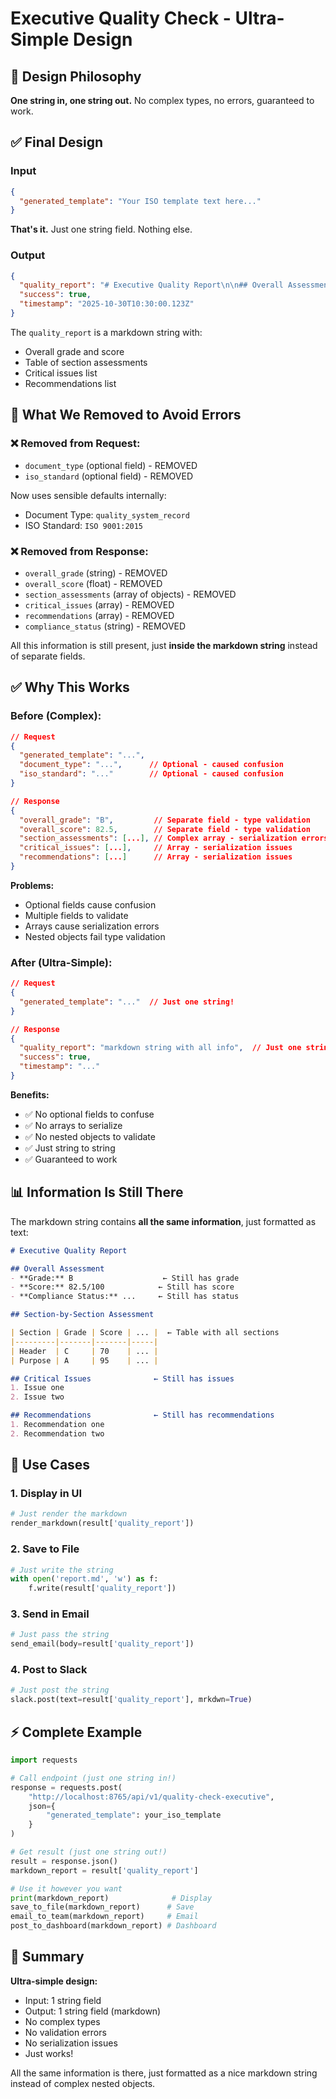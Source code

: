 # Executive Quality Check - Ultra-Simple Design

## 🎯 Design Philosophy

**One string in, one string out.** No complex types, no errors, guaranteed to work.

## ✅ Final Design

### Input
```json
{
  "generated_template": "Your ISO template text here..."
}
```

**That's it.** Just one string field. Nothing else.

### Output
```json
{
  "quality_report": "# Executive Quality Report\n\n## Overall Assessment...",
  "success": true,
  "timestamp": "2025-10-30T10:30:00.123Z"
}
```

The `quality_report` is a markdown string with:
- Overall grade and score
- Table of section assessments
- Critical issues list
- Recommendations list

## 🚫 What We Removed to Avoid Errors

### ❌ Removed from Request:
- `document_type` (optional field) - REMOVED
- `iso_standard` (optional field) - REMOVED

Now uses sensible defaults internally:
- Document Type: `quality_system_record`
- ISO Standard: `ISO 9001:2015`

### ❌ Removed from Response:
- `overall_grade` (string) - REMOVED
- `overall_score` (float) - REMOVED
- `section_assessments` (array of objects) - REMOVED
- `critical_issues` (array) - REMOVED
- `recommendations` (array) - REMOVED
- `compliance_status` (string) - REMOVED

All this information is still present, just **inside the markdown string** instead of separate fields.

## ✅ Why This Works

### Before (Complex):
```json
// Request
{
  "generated_template": "...",
  "document_type": "...",      // Optional - caused confusion
  "iso_standard": "..."        // Optional - caused confusion
}

// Response
{
  "overall_grade": "B",         // Separate field - type validation
  "overall_score": 82.5,        // Separate field - type validation
  "section_assessments": [...], // Complex array - serialization errors
  "critical_issues": [...],     // Array - serialization issues
  "recommendations": [...]      // Array - serialization issues
}
```

**Problems:**
- Optional fields cause confusion
- Multiple fields to validate
- Arrays cause serialization errors
- Nested objects fail type validation

### After (Ultra-Simple):
```json
// Request
{
  "generated_template": "..."  // Just one string!
}

// Response
{
  "quality_report": "markdown string with all info",  // Just one string!
  "success": true,
  "timestamp": "..."
}
```

**Benefits:**
- ✅ No optional fields to confuse
- ✅ No arrays to serialize
- ✅ No nested objects to validate
- ✅ Just string to string
- ✅ Guaranteed to work

## 📊 Information Is Still There

The markdown string contains **all the same information**, just formatted as text:

```markdown
# Executive Quality Report

## Overall Assessment
- **Grade:** B                    ← Still has grade
- **Score:** 82.5/100            ← Still has score
- **Compliance Status:** ...     ← Still has status

## Section-by-Section Assessment

| Section | Grade | Score | ... |  ← Table with all sections
|---------|-------|-------|-----|
| Header  | C     | 70    | ... |
| Purpose | A     | 95    | ... |

## Critical Issues              ← Still has issues
1. Issue one
2. Issue two

## Recommendations              ← Still has recommendations
1. Recommendation one
2. Recommendation two
```

## 🎯 Use Cases

### 1. Display in UI
```python
# Just render the markdown
render_markdown(result['quality_report'])
```

### 2. Save to File
```python
# Just write the string
with open('report.md', 'w') as f:
    f.write(result['quality_report'])
```

### 3. Send in Email
```python
# Just pass the string
send_email(body=result['quality_report'])
```

### 4. Post to Slack
```python
# Just post the string
slack.post(text=result['quality_report'], mrkdwn=True)
```

## ⚡ Complete Example

```python
import requests

# Call endpoint (just one string in!)
response = requests.post(
    "http://localhost:8765/api/v1/quality-check-executive",
    json={
        "generated_template": your_iso_template
    }
)

# Get result (just one string out!)
result = response.json()
markdown_report = result['quality_report']

# Use it however you want
print(markdown_report)              # Display
save_to_file(markdown_report)      # Save
email_to_team(markdown_report)     # Email
post_to_dashboard(markdown_report) # Dashboard
```

## 🎉 Summary

**Ultra-simple design:**
- Input: 1 string field
- Output: 1 string field (markdown)
- No complex types
- No validation errors
- No serialization issues
- Just works!

All the same information is there, just formatted as a nice markdown string instead of complex nested objects.

